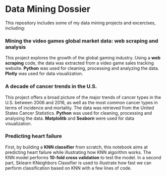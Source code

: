 # Data Mining Dossier

This repository includes some of my data mining projects and excercises, including:

### Mining the video games global market data: web scraping and analysis
This project explores the growth of the global gaming industry. Using a **web scraping** code, the data was extracted from a video game sales tracking website.
**Python** was used for cleaning, processing and analyzing the data. **Plotly** was used for data visualization.

### A decade of cancer trends in the U.S.
This project offers a broad picture of the major trends of cancer types in the U.S. between 2006 and 2016, as well as the most common cancer types in terms of incidence and mortality. 
The data was retrieved from the United States Cancer Statistics. **Python** was used for cleaning, processing and analysing the data. **Matplolitb** and **Seaborn** were used for data visualization.

### Predicting heart failure
First, by building a **KNN classifier** from scratch, this notebook aims at predicting heart failure while illustrating how KNN algorithm works. The KNN model performs **10-fold cross validation** to test the model. In a second part, Sklearn KNeighbors Classifier is used to illustrate how fast we can perform classification based on KNN with a few lines of code. 
